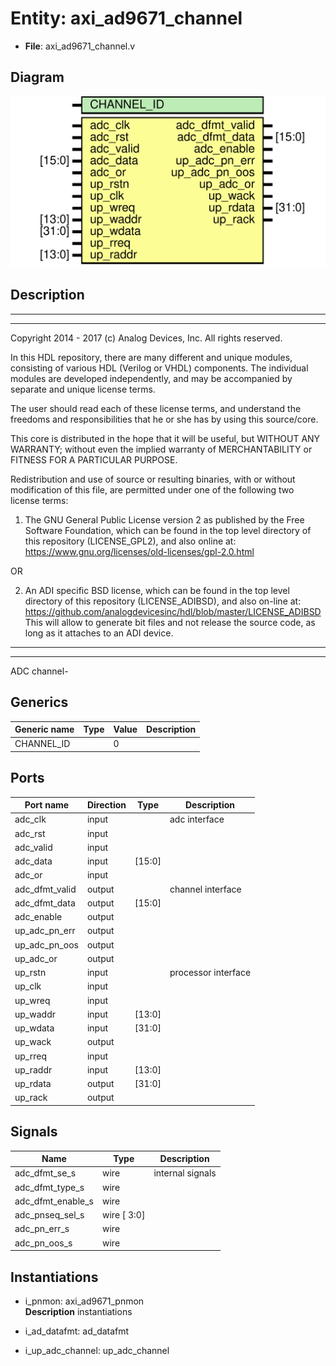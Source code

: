 # Entity: axi_ad9671_channel

- **File**: axi_ad9671_channel.v
## Diagram

![Diagram](axi_ad9671_channel.svg "Diagram")
## Description

 ***************************************************************************
 ***************************************************************************
 Copyright 2014 - 2017 (c) Analog Devices, Inc. All rights reserved.

 In this HDL repository, there are many different and unique modules, consisting
 of various HDL (Verilog or VHDL) components. The individual modules are
 developed independently, and may be accompanied by separate and unique license
 terms.

 The user should read each of these license terms, and understand the
 freedoms and responsibilities that he or she has by using this source/core.

 This core is distributed in the hope that it will be useful, but WITHOUT ANY
 WARRANTY; without even the implied warranty of MERCHANTABILITY or FITNESS FOR
 A PARTICULAR PURPOSE.

 Redistribution and use of source or resulting binaries, with or without modification
 of this file, are permitted under one of the following two license terms:

   1. The GNU General Public License version 2 as published by the
      Free Software Foundation, which can be found in the top level directory
      of this repository (LICENSE_GPL2), and also online at:
      <https://www.gnu.org/licenses/old-licenses/gpl-2.0.html>

 OR

   2. An ADI specific BSD license, which can be found in the top level directory
      of this repository (LICENSE_ADIBSD), and also on-line at:
      https://github.com/analogdevicesinc/hdl/blob/master/LICENSE_ADIBSD
      This will allow to generate bit files and not release the source code,
      as long as it attaches to an ADI device.

 ***************************************************************************
 ***************************************************************************
 ADC channel-

## Generics

| Generic name | Type | Value | Description |
| ------------ | ---- | ----- | ----------- |
| CHANNEL_ID   |      | 0     |             |
## Ports

| Port name      | Direction | Type   | Description          |
| -------------- | --------- | ------ | -------------------- |
| adc_clk        | input     |        |  adc interface       |
| adc_rst        | input     |        |                      |
| adc_valid      | input     |        |                      |
| adc_data       | input     | [15:0] |                      |
| adc_or         | input     |        |                      |
| adc_dfmt_valid | output    |        |  channel interface   |
| adc_dfmt_data  | output    | [15:0] |                      |
| adc_enable     | output    |        |                      |
| up_adc_pn_err  | output    |        |                      |
| up_adc_pn_oos  | output    |        |                      |
| up_adc_or      | output    |        |                      |
| up_rstn        | input     |        |  processor interface |
| up_clk         | input     |        |                      |
| up_wreq        | input     |        |                      |
| up_waddr       | input     | [13:0] |                      |
| up_wdata       | input     | [31:0] |                      |
| up_wack        | output    |        |                      |
| up_rreq        | input     |        |                      |
| up_raddr       | input     | [13:0] |                      |
| up_rdata       | output    | [31:0] |                      |
| up_rack        | output    |        |                      |
## Signals

| Name              | Type        | Description        |
| ----------------- | ----------- | ------------------ |
| adc_dfmt_se_s     | wire        |  internal signals  |
| adc_dfmt_type_s   | wire        |                    |
| adc_dfmt_enable_s | wire        |                    |
| adc_pnseq_sel_s   | wire [ 3:0] |                    |
| adc_pn_err_s      | wire        |                    |
| adc_pn_oos_s      | wire        |                    |
## Instantiations

- i_pnmon: axi_ad9671_pnmon
</br>**Description**
 instantiations

- i_ad_datafmt: ad_datafmt
- i_up_adc_channel: up_adc_channel
